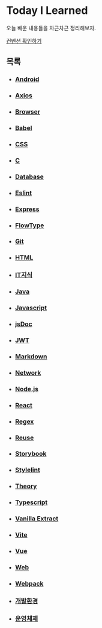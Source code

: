 # Today I Learned

오늘 배운 내용들을 차근차근 정리해보자.

[컨벤션 확인하기](./convention.md)

## 목록

- ### [Android](./Android)

- ### [Axios](./Axios)

- ### [Browser](./Browser)

- ### [Babel](./Babel)

- ### [CSS](./CSS)

- ### [C](./C)

- ### [Database](./Database)

- ### [Eslint](./Eslint)

- ### [Express](./Express)

- ### [FlowType](./FlowType)

- ### [Git](./Git)

- ### [HTML](./HTML)

- ### [IT지식](./IT지식)

- ### [Java](./Java)

- ### [Javascript](./Javascript)

- ### [jsDoc](./jsDoc)

- ### [JWT](./JWT)

- ### [Markdown](./Markdown)

- ### [Network](./Network)

- ### [Node.js](./Node.js)

- ### [React](./React)

- ### [Regex](./Regex)

- ### [Reuse](./Reuse)

- ### [Storybook](./Storybook)

- ### [Stylelint](./Stylelint)

- ### [Theory](./Theory)

- ### [Typescript](./Typescript)

- ### [Vanilla Extract](./VanillaExtract)

- ### [Vite](./Vite)

- ### [Vue](./Vue)

- ### [Web](./Web)

- ### [Webpack](./Webpack)

- ### [개발환경](./개발환경)

- ### [운영체제](./운영체제)
